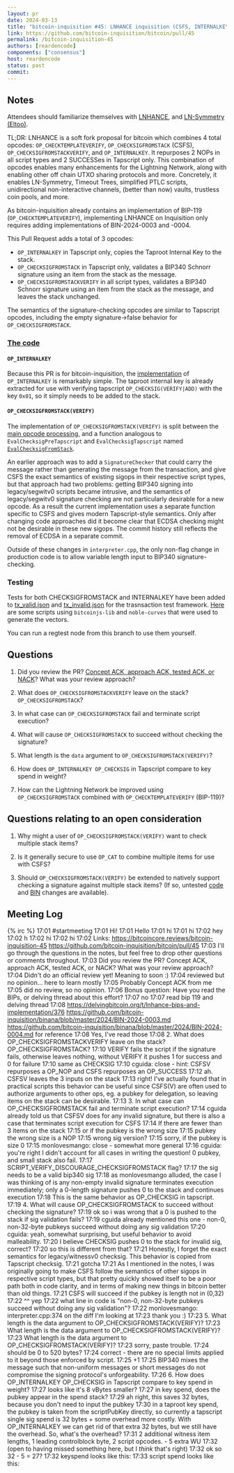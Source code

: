```yaml
---
layout: pr
date: 2024-03-13
title: "bitcoin-inquisition #45: LNHANCE inquisition (CSFS, INTERNALKEY)"
link: https://github.com/bitcoin-inquisition/bitcoin/pull/45
permalink: /bitcoin-inquisition-45
authors: [reardencode]
components: ["consensus"]
host: reardencode
status: past
commit:
---
```


## Notes

Attendees should familiarize themselves with
[LNHANCE](https://delvingbitcoin.org/t/lnhance-bips-and-implementation/376),
and [LN-Symmetry (Eltoo)](https://bitcoinops.org/en/topics/eltoo/).

TL;DR: LNHANCE is a soft fork proposal for bitcoin which combines 4 total
opcodes: `OP_CHECKTEMPLATEVERIFY`, `OP_CHECKSIGFROMSTACK` (CSFS),
`OP_CHECKSIGFROMSTACKVERIFY`, and `OP_INTERNALKEY`. It repurposes 2 NOPs in
all script types and 2 SUCCESSes in Tapscript only. This combination of
opcodes enables many enhancements for the Lightning Network, along with
enabling other off chain UTXO sharing protocols and more. Concretely, it
enables LN-Symmetry, Timeout Trees, simplified PTLC scripts, unidirectional
non-interactive channels, (better than now) vaults, trustless coin pools, and
more.

As bitcoin-inquisition already contains an implementation of BIP-119
(`OP_CHECKTEMPLATEVERIFY`), implementing LNHANCE on Inquisition only requires
adding implementations of BIN-2024-0003 and -0004.

This Pull Request adds a total of 3 opcodes:
* `OP_INTERNALKEY` in Tapscript only, copies the Taproot Internal Key to the
  stack.
* `OP_CHECKSIGFROMSTACK` in Tapscript only, validates a BIP340 Schnorr
  signature using an item from the stack as the message.
* `OP_CHECKSIGFROMSTACKVERIFY` in all script types, validates a BIP340 Schnorr
  signature using an item from the stack as the message, and leaves the stack
  unchanged.

The semantics of the signature-checking opcodes are similar to Tapscript
opcodes, including the empty signature->false behavior for
`OP_CHECKSIGFROMSTACK`.

### [The code](https://github.com/bitcoin-core-review-club/bitcoin/tree/prbitcoin-inquisition-45)

#### `OP_INTERNALKEY`

Because this PR is for bitcoin-inquisition, the
[implementation](https://github.com/bitcoin-core-review-club/bitcoin/blob/prbitcoin-inquisition-45/src/script/interpreter.cpp#L1309)
of `OP_INTERNALKEY` is remarkably simple. The taproot internal key is already
extracted for use with verifying tapscript `OP_CHECKSIG(VERIFY|ADD)` with the
key `0x01`, so it simply needs to be added to the stack.

#### `OP_CHECKSIGFROMSTACK(VERIFY)`

The implementation of `OP_CHECKSIGFROMSTACK(VERIFY)` is split between the [main opcode
processing](https://github.com/bitcoin-core-review-club/bitcoin/blob/prbitcoin-inquisition-45/src/script/interpreter.cpp#L1318), and a function analogous to `EvalChecksigPreTapscript` and `EvalChecksigTapscript` named [`EvalChecksigFromStack`](https://github.com/bitcoin-core-review-club/bitcoin/blob/prbitcoin-inquisition-45/src/script/interpreter.cpp#L346).

An earlier approach was to add a `SignatureChecker` that could carry the
message rather than generating the message from the transaction, and give CSFS
the exact semantics of existing sigops in their respective script types, but
that approach had two problems: getting BIP340 signing into legacy/segwitv0
scripts became intrusive, and the semantics of legacy/segwitv0 signature
checking are not particularly desirable for a new opcode. As a result the
current implementation uses a separate function specific to CSFS and gives
modern Tapscript-style semantics. Only after changing code approaches did it
become clear that ECDSA checking might not be desirable in these new sigops.
The commit history still reflects the removal of ECDSA in a separate commit.

Outside of these changes in `interpreter.cpp`, the only non-flag change in
production code is to allow variable length input to BIP340
signature-checking.

### Testing

Tests for both CHECKSIGFROMSTACK and INTERNALKEY have been added to
[tx_valid.json](https://github.com/bitcoin-core-review-club/bitcoin/blob/prbitcoin-inquisition-45/src/test/data/tx_valid.json#L671)
and
[tx_invalid.json](https://github.com/bitcoin-core-review-club/bitcoin/blob/prbitcoin-inquisition-45/src/test/data/tx_invalid.json#L491)
for the trasnsaction test framework.
[Here](https://gist.github.com/reardencode/9dbc60a6d6e1591905d25bf4d123dfdd)
are some scripts using `bitcoinjs-lib` and `noble-curves` that were used to
generate the vectors.

You can run a regtest node from this branch to use them yourself.

## Questions

1. Did you review the PR? [Concept ACK, approach ACK, tested ACK, or NACK](https://github.com/bitcoin/bitcoin/blob/master/CONTRIBUTING.md#peer-review)? What was your review approach?

2. What does `OP_CHECKSIGFROMSTACKVERIFY` leave on the stack?
   `OP_CHECKSIGFROMSTACK`?

3. In what case can `OP_CHECKSIGFROMSTACK` fail and terminate script
   execution?

4. What will cause `OP_CHECKSIGFROMSTACK` to succeed without checking the
   signature?

4. What length is the `data` argument to `OP_CHECKSIGFROMSTACK(VERIFY)`?

5. How does `OP_INTERNALKEY OP_CHECKSIG` in Tapscript compare to key spend
   in weight?

6. How can the Lightning Network be improved using `OP_CHECKSIGFROMSTACK`
   combined with `OP_CHECKTEMPLATEVERIFY` (BIP-119)?

## Questions relating to an open consideration

1. Why might a user of `OP_CHECKSIGFROMSTACK(VERIFY)` want to check multiple
   stack items?

2. Is it generally secure to use `OP_CAT` to combine multiple items for use
   with CSFS?

3. Should `OP_CHECKSIGFROMSTACK(VERIFY)` be extended to natively support
   checking a signature against multiple stack items?
   (If so, untested
   [code](https://github.com/reardencode/bitcoin/commit/69cbe4fd7c64a64e019a3bfc7aa0ebda7f7ddcde)
   and
   [BIN](https://github.com/reardencode/binana/commit/62856f404dceb0abb2cfc2c9a76b030a39120f79)
   changes are available).

## Meeting Log


{% irc %}
17:01 <reardencode> #startmeeting
17:01 <reardencode> Hi!
17:01 <mehounme> Hello
17:01 <glozow> hi
17:01 <Guest42> hi
17:02 <monlovesmango> hey
17:02 <cguida> h
17:02 <cguida> hi
17:02 <emzy> hi
17:02 <reardencode> Links: https://bitcoincore.reviews/bitcoin-inquisition-45 https://github.com/bitcoin-inquisition/bitcoin/pull/45
17:03 <reardencode> I'll go through the questions in the notes, but feel free to drop other questions or comments throughout.
17:03 <reardencode> Did you review the PR? Concept ACK, approach ACK, tested ACK, or NACK? What was your review approach?
17:04 <cguida> Didn't do an official review yet! Meaning to soon :)
17:04 <monlovesmango> reviewed but no opinion... here to learn mostly
17:05 <cguida> Probably Concept ACK from me
17:05 <emzy> did no review, so no opinion.
17:06 <reardencode> Bonus question: Have you read the BIPs, or delving thread about this effort?
17:07 <Guest42> no
17:07 <monlovesmango> read bip 119 and delving thread
17:08 <reardencode> https://delvingbitcoin.org/t/lnhance-bips-and-implementation/376 https://github.com/bitcoin-inquisition/binana/blob/master/2024/BIN-2024-0003.md https://github.com/bitcoin-inquisition/binana/blob/master/2024/BIN-2024-0004.md for reference
17:08 <cguida> Yes, I've read those
17:08 <reardencode> 2. What does OP_CHECKSIGFROMSTACKVERIFY leave on the stack? OP_CHECKSIGFROMSTACK?
17:10 <cguida> VERIFY fails the script if the signature fails, otherwise leaves nothing, without VERIFY it pushes 1 for success and 0 for failure
17:10 <cguida> same as CHECKSIG
17:10 <reardencode> cguida: close - hint: CSFSV repurposes a OP_NOP and CSFS repurposes an OP_SUCCESS
17:12 <cguida> ah. CSFSV leaves the 3 inputs on the stack
17:13 <reardencode> right! I've actually found that in practical scripts this behavior can be useful since CSFS(V) are often used to authorize arguments to other ops, eg. a pubkey for delegation, so leaving items on the stack can be desirable.
17:13 <reardencode> 3. In what case can OP_CHECKSIGFROMSTACK fail and terminate script execution?
17:14 <reardencode> cguida already told us that CSFSV does for any invalid signature, but there is also a case that terminates script execution for CSFS
17:14 <cguida> If there are fewer than 3 items on the stack
17:15 <cguida> or if the pubkey is the wrong size
17:15 <reardencode> pubkey the wrong size is a NOP
17:15 <monlovesmango> wrong sig version?
17:15 <cguida> sorry, if the pubkey is size 0
17:15 <reardencode> monlovesmango: close - somewhat more general
17:16 <reardencode> cguida: you're right I didn't account for all cases in writing the question! 0 pubkey, and small stack also fail.
17:17 <monlovesmango> SCRIPT_VERIFY_DISCOURAGE_CHECKSIGFROMSTACK flag?
17:17 <cguida> the sig needs to be a valid bip340 sig
17:18 <reardencode> as monlovesmango alluded, the case I was thinking of is any non-empty invalid signature terminates execution immediately; only a 0-length signature pushes 0 to the stack and continues execution
17:18 <reardencode> This is the same behavior as OP_CHECKSIG in tapscript.
17:19 <reardencode> 4. What will cause OP_CHECKSIGFROMSTACK to succeed without checking the signature?
17:19 <cguida> ok so i was wrong that a 0 is pushed to the stack if sig validation fails?
17:19 <reardencode> cguida already mentioned this one - non-0, non-32-byte pubkeys succeed without doing any sig validation
17:20 <reardencode> cguida: yeah, somewhat surprising, but useful behavior to avoid malleability.
17:20 <cguida> I believe CHECKSIG pushes 0 to the stack for invalid sig, correct?
17:20 <cguida> so this is different from that?
17:21 <reardencode> Honestly, I forget the exact semantics for legacy/witnessv0 checksig. This behavior is copied from Tapscript checksig.
17:21 <cguida> gotcha
17:21 <reardencode> As I mentioned in the notes, I was originally going to make CSFS follow the semantics of other sigops in respective script types, but that pretty quickly showed itself to be a poor path both in code clarity, and in terms of making new things in bitcoin better than old things.
17:21 <cguida> CSFS will succeed if the pubkey is length not in (0,32)
17:22 <reardencode> ^^ yep
17:22 <monlovesmango> what line in code is "non-0, non-32-byte pubkeys succeed without doing any sig validation"?
17:22 <reardencode> monlovesmango: interpreter.cpp:374 on the diff I'm looking at
17:23 <monlovesmango> thank you :)
17:23 <reardencode> 5. What length is the data argument to OP_CHECKSIGFROMSTACK(VERIFY)?
17:23 <reardencode> What length is the data argument to OP_CHECKSIGFROMSTACK(VERIFY)?
17:23 <reardencode> What length is the data argument to OP_CHECKSIGFROMSTACK(VERIFY)?
17:23 <reardencode> sorry, paste trouble.
17:24 <cguida> should be 0 to 520 bytes?
17:24 <reardencode> correct - there are no special limits applied to it beyond those enforced by script.
17:25 <cguida> +1
17:25 <reardencode> BIP340 mixes the message such that non-uniform messages or short messages do not compromise the signing protocol's unforgeability.
17:26 <reardencode> 6. How does OP_INTERNALKEY OP_CHECKSIG in Tapscript compare to key spend in weight?
17:27 <cguida> looks like it's 8 vBytes smaller?
17:27 <reardencode> in key spend, does the pubkey appear in the spend stack?
17:29 <cguida> ah right, this saves 32 bytes, because you don't need to input the pubkey
17:30 <reardencode> in a taproot key spend, the pubkey is taken from the scriptPubKey directly, so currently a tapscript single sig spend is 32 bytes + some overhead more costly. With OP_INTERNALKEY we can get rid of that extra 32 bytes, but we still have the overhead. So, what's the overhead?
17:31 <reardencode> 2 additional witness item lengths, 1 leading controlblock byte, 2 script opcodes. - 5 extra WU
17:32 <reardencode> (open to having missed something here, but I _think_ that's right)
17:32 <cguida> ok so 32 - 5 = 27?
17:32 <reardencode> keyspend looks like this: <sig>
17:33 <reardencode> script spend looks like this: <sig> <script> <controlblock>
17:33 <reardencode> without OP_INTERNALKEY, <script> is: <pubkey> OP_CHECKSIG. with OP_INTERNALKEY, it's OP_INTERNALKEY OP_CHECKSIG.
17:34 <reardencode> for a depth0 script, <controlblock> is: 0xc0<internalkey>
17:35 <cguida> ok so the script is 2 bytes vs 33 bytes, so 31 bytes smaller...
17:36 <reardencode> bah, no, I had this wrong, it's not 5.
17:36 <reardencode> so, compared to key spend, a depth0 1-sig script spend w/o INTERNALKEY costs 2 witness item lengths, plus a 33-byte script plus a 33-byte controlblock extra
17:36 <reardencode> with internalkey, we can cut out 32 of those bytes
17:37 <reardencode> so, compared to a key spend, the script spend using the inernalkay is 2 witness item lengths, plus a 2-byte script plus a 33-byte control block, so 37WU or 9.25vB more costly.
17:38 <reardencode> well that was fun :-D
17:38 <monlovesmango> haha i'm going to have to go back and reread that a bunch of times
17:39 <reardencode> yeah, sorry for being wrong initially. moving on!
17:39 <cguida> yeah haha still noodling on this
17:39 <reardencode> 7. How can the Lightning Network be improved using OP_CHECKSIGFROMSTACK combined with OP_CHECKTEMPLATEVERIFY (BIP-119)?
17:39 <monlovesmango> enables eltoo?
17:39 <cguida> and PTLCs! and things that are arguably LN-adjacent like timeout trees!
17:40 <reardencode> ^^ exactly. cguida is working on PoCing ln-symmetry to compare with using SIGHASH_ANYPREVOUT for the same purpose
17:40 <cguida> :)
17:40 <reardencode> PTLCs are technically possible without CTV/CSFS, but the scripts are much simplified by having them.
17:40 <cguida> LN-symmetry is the new name for eltoo btw
17:41 <monlovesmango> gotcha thanks!
17:41 <cguida> Or I've also heard Symmetry Channels
17:41 <glozow> what would LN symmetry update/settle transactions look like this way?
17:42 <monlovesmango> agree both of those are less confusing than eltoo
17:43 <reardencode> glozow: https://delvingbitcoin.org/t/ln-symmetry-project-recap/359 - basically the same as with ANYPREVOUT, except instead of <sig> | <apo_pubkey> OP_CHECKSIG, we have <sig> <hash> | OP_CTV <pubkey> OP_CHECKSIGFROMSTACK
17:43 <cguida> CTV+CSFS essentially emulates APO
17:44 <reardencode> (that's for the update tx) for settle we just have <> | <hash> OP_CTV
17:45 <reardencode> (where with APO for settle we have <> | <sig> <apo_pubkey> OP_CHECKSIG
17:45 <reardencode> here you can see how APO almost emulates CTV as well
17:46 <reardencode> the differences between APO and CTV are subtle, CTV commits to n-inputs where APO does not, which only matters sometimes, and APO commits to annex (if present) but CTV does not.
17:47 <reardencode> WHich brings us to my next group of questions! :-D
17:47 <reardencode> 1. Why might a user of OP_CHECKSIGFROMSTACK(VERIFY) want to check multiple stack items?
17:47 <reardencode> (that is verify a single signature that commits to multiple stack items)
17:47 <monlovesmango> to validate multiple conditions?
17:48 <glozow> reardencode: thanks
17:48 <reardencode> monlovesmango: roughly, yeah - any more specific cases you can think of?
17:49 <cguida> To be able to commit to arb data on the blockchain without sticking it in the annex :p
17:49 <reardencode> glozow: :)
17:49 <reardencode> cguida: I'd consider that an anti-use-case, and one better served by other existing methods for doing the same.
17:49 <monlovesmango> err no just answering based on gut feelings...
17:50 <monlovesmango> what is the annex?
17:50 <glozow> have another side question - why did you decide to bundle these together? is the thought process that they should be activated together?
17:50 <reardencode> monlovesmango: a currently non-standard additional signed witness data item added in taproot
17:51 <reardencode> glozow: yeah, my thought process is that CTV alone offers only speculative use-cases, but CTV+IKEY+CSFS offers concrete known use-cases, as well as those speculative use-cases.
17:51 <cguida> fine, i guess "arb" data is not what is happening here
17:51 <cguida> but, extra data
17:52 <monlovesmango> is checking multiple items from stack what allows it to work with CTV?
17:53 <cguida> glozow: CTV+CSFS allows emulating APO, so it gets us most (all?) of the stuff APO gets us, plus all the stuff CTV gets us, while minimizing surface area
17:53 <reardencode> to dive in on monlovesmango's idea of committing to multiple things - consider an inheritence use-case - with CSFS on multiple items, you can commit to a locktime, and a pubkey OR template - in this way you don't have to define all possible inheritence scenarios up front, but can delegate to specific keys after specific locktime, or specific templates after other lock times all by 
17:53 <reardencode> pre-signing delegations with your 'main' key.
17:55 <reardencode> monlovesmango: it helps - the other specific case that has come up is something that instagibbs and cguida hit for LN-Symmetry, the need to commit to both the next update tx CTV hash, and force the reveal of the current update tx's settlement tx's CTV hash. In instagibbs prototype he used the annex with APO for that. CTV does not commit to the annex, but CSFS on multiple items would 
17:55 <reardencode> be equivalent.
17:55 <reardencode> 2. Is it generally secure to use OP_CAT to combine multiple items for use with CSFS?
17:55 <reardencode> (assuming that OP_CAT is also active, can it be used instead of having CSFS natively commit to multiple items)
17:56 <reardencode> consider this script: `<delkey> <locktime> || 2DUP CAT <pubkey> CSFS VERIFY CSV DROP CHECKSIG`
17:57 <reardencode> (there should also be 2 sigs in the stack there, oops)
17:59 <reardencode> in the interest of time, I'll just say: It's not secure, because an attacker could shift 1 byte from the locktime into the delkey on the stack and render the delegate key an always successful key for the CHECKSIG operation while still being valid for the CSFS (the same data is verified after the CAT)
17:59 <cguida> CAT strikes me as generally not secure haha :p
17:59 <reardencode> :-D
17:59 <reardencode> So, final question to think on after this: 3. Should OP_CHECKSIGFROMSTACK(VERIFY) be extended to natively support checking a signature against multiple stack items? (If so, untested code and BIN changes are available).
18:00 <reardencode> https://github.com/reardencode/bitcoin/commit/69cbe4fd7c64a64e019a3bfc7aa0ebda7f7ddcde https://github.com/reardencode/binana/commit/62856f404dceb0abb2cfc2c9a76b030a39120f79
18:00 <cguida> I feel like having CTV commit to the annex if present is the cleanest approach. But that's just my gut.
18:01 <reardencode> I think that'd be a great conversation to have - vector-CSFS vs. CAT vs. CTV-annex maybe something to discuss in a follow-up delving post
18:01 <reardencode> Thanks everyone for participating - I have a meeting right now, but happy to answer more questions async here or on other mediums!
18:02 <reardencode> #endmeeting
{% endirc %}
